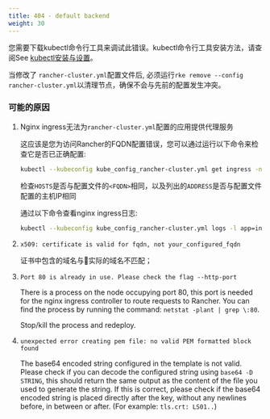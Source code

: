 ```yaml
---
title: 404 - default backend
weight: 30
---
```


您需要下载kubectl命令行工具来调试此错误。kubectl命令行工具安装方法，请查阅See [kubectl安装与设置](https://kubernetes.io/docs/tasks/tools/install-kubectl/)。

当修改了 `rancher-cluster.yml`配置文件后, 必须运行`rke remove --config rancher-cluster.yml`以清理节点，确保不会与先前的配置发生冲突。

### 可能的原因

1. Nginx ingress无法为`rancher-cluster.yml`配置的应用提供代理服务

    这应该是您为访问Rancher的FQDN配置错误，您可以通过运行以下命令来检查它是否已正确配置:

    ```bash
    kubectl --kubeconfig kube_config_rancher-cluster.yml get ingress -n cattle-system -o wide
    ```

    检查`HOSTS`是否与配置文件的`<FQDN>`相同，以及列出的`ADDRESS`是否与配置文件配置的主机IP相同

    通过以下命令查看nginx ingress日志:

    ```bash
    kubectl --kubeconfig kube_config_rancher-cluster.yml logs -l app=ingress-nginx -n ingress-nginx
    ```

2. `x509: certificate is valid for fqdn, not your_configured_fqdn`

    证书中包含的域名与实际的域名不匹配；

3. `Port 80 is already in use. Please check the flag --http-port`

    There is a process on the node occupying port 80, this port is needed for the nginx ingress controller to route requests to Rancher. You can find the process by running the command: `netstat -plant | grep \:80`.

    Stop/kill the process and redeploy.

4. `unexpected error creating pem file: no valid PEM formatted block found`

    The base64 encoded string configured in the template is not valid. Please check if you can decode the configured string using `base64 -D STRING`, this should return the same output as the content of the file you used to generate the string. If this is correct, please check if the base64 encoded string is placed directly after the key, without any newlines before, in between or after. (For example: `tls.crt: LS01..`)
